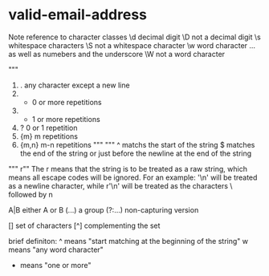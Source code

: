 # valid-email-address

Note
reference to character classes
\d  decimal digit 
\D  not a decimal digit
\s  whitespace characters 
\S  not a whitespace character
\w  word character ... as well as numebers and the underscore 
\W  not a word character 


"""
1) .    any character except a new line
2) *    0 or more repetitions
3) +    1 or more repetitions
4) ?    0 or 1 repetition
5) {m}  m repetitions
6) {m,n}    m-n repetitions
"""
"""
^ matchs the start of the string
$ matches the end of the string or just before the newline
  at the end of the string

"""
r"" The r means that the string is to be treated as a raw string,
 which means all escape codes will be ignored. 
 For an example: '\n' will be treated as a newline character, 
 while r'\n' will be treated as the characters \ followed by n

 A|B  either A or B 
 (...)  a group 
 (?:...)  non-capturing version

[]  set of characters
[^] complementing the set 


brief definiton:
^   means "start matching at the beginning of the string"
w   means "any word character"
+   means "one or more"
